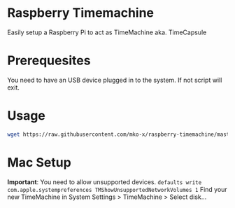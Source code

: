 # Raspberry Timemachine
Easily setup a Raspberry Pi to act as TimeMachine aka. TimeCapsule

# Prerequesites 
You need to have an USB device plugged in to the system. If not script will exit.

# Usage
```bash
wget https://raw.githubusercontent.com/mko-x/raspberry-timemachine/master/setup.sh && ./setup.sh
```

# Mac Setup
**Important**: You need to allow unsupported devices.
`defaults write com.apple.systempreferences TMShowUnsupportedNetworkVolumes 1`
Find your new TimeMachine in System Settings > TimeMachine > Select disk...